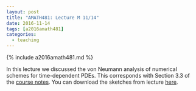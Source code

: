 ```yaml
---
layout: post
title: "AMATH481: Lecture M 11/14"
date: 2016-11-14
tags: [a2016amath481]
categories:
  - teaching
---
```


{% include a2016amath481.md %}

In this lecture we discussed the von Neumann 
analysis of numerical schemes for time-dependent
PDEs. This corresponds with Section 
3.3 of the [course notes](/teaching/courses/uw-amath-481-a-2016/resources/581-notes-kutz.pdf). You can download
the sketches from lecture [here](/teaching/courses/uw-amath-481-a-2016/resources/lec-11-14.zip).

